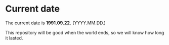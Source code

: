 # Current date

The current date is **1991.09.22.** (YYYY.MM.DD.)

This repository will be good when the world ends, so we will know how long it lasted.